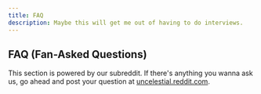 ```yaml
---
title: FAQ
description: Maybe this will get me out of having to do interviews. 
---
```


## FAQ (Fan-Asked Questions)

This section is powered by our subreddit. If there's anything you wanna ask us, go ahead and
post your question at [uncelestial.reddit.com](http://uncelestial.reddit.com).

<script src="http://www.reddit.com/r/uncelestial/hot/.embed?limit=20&t=all" type="text/javascript"></script>
